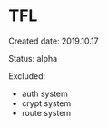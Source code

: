 # TFL
Created date: 2019.10.17

Status: alpha

Excluded: 
- auth system
- crypt system
- route system